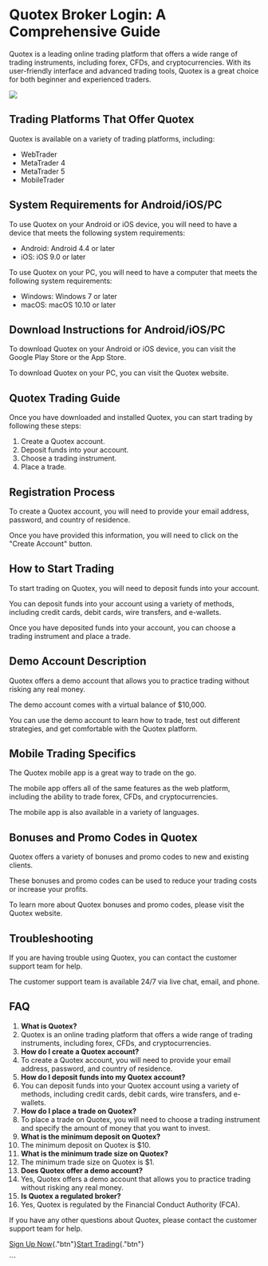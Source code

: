 # Quotex Broker Login: A Comprehensive Guide

Quotex is a leading online trading platform that offers a wide range of
trading instruments, including forex, CFDs, and cryptocurrencies. With
its user-friendly interface and advanced trading tools, Quotex is a
great choice for both beginner and experienced traders.

[![](https://static.quotex.io/files/3_en/300_250.jpg)](https://traff.sbs/brokerqxlid)

## Trading Platforms That Offer Quotex

Quotex is available on a variety of trading platforms, including:

-   WebTrader
-   MetaTrader 4
-   MetaTrader 5
-   MobileTrader

## System Requirements for Android/iOS/PC

To use Quotex on your Android or iOS device, you will need to have a
device that meets the following system requirements:

-   Android: Android 4.4 or later
-   iOS: iOS 9.0 or later

To use Quotex on your PC, you will need to have a computer that meets
the following system requirements:

-   Windows: Windows 7 or later
-   macOS: macOS 10.10 or later

## Download Instructions for Android/iOS/PC

To download Quotex on your Android or iOS device, you can visit the
Google Play Store or the App Store.

To download Quotex on your PC, you can visit the Quotex website.

## Quotex Trading Guide

Once you have downloaded and installed Quotex, you can start trading by
following these steps:

1.  Create a Quotex account.
2.  Deposit funds into your account.
3.  Choose a trading instrument.
4.  Place a trade.

## Registration Process

To create a Quotex account, you will need to provide your email address,
password, and country of residence.

Once you have provided this information, you will need to click on the
"Create Account" button.

## How to Start Trading

To start trading on Quotex, you will need to deposit funds into your
account.

You can deposit funds into your account using a variety of methods,
including credit cards, debit cards, wire transfers, and e-wallets.

Once you have deposited funds into your account, you can choose a
trading instrument and place a trade.

## Demo Account Description

Quotex offers a demo account that allows you to practice trading without
risking any real money.

The demo account comes with a virtual balance of \$10,000.

You can use the demo account to learn how to trade, test out different
strategies, and get comfortable with the Quotex platform.

## Mobile Trading Specifics

The Quotex mobile app is a great way to trade on the go.

The mobile app offers all of the same features as the web platform,
including the ability to trade forex, CFDs, and cryptocurrencies.

The mobile app is also available in a variety of languages.

## Bonuses and Promo Codes in Quotex

Quotex offers a variety of bonuses and promo codes to new and existing
clients.

These bonuses and promo codes can be used to reduce your trading costs
or increase your profits.

To learn more about Quotex bonuses and promo codes, please visit the
Quotex website.

## Troubleshooting

If you are having trouble using Quotex, you can contact the customer
support team for help.

The customer support team is available 24/7 via live chat, email, and
phone.

## FAQ

1.  **What is Quotex?**
2.  Quotex is an online trading platform that offers a wide range of
    trading instruments, including forex, CFDs, and cryptocurrencies.
3.  **How do I create a Quotex account?**
4.  To create a Quotex account, you will need to provide your email
    address, password, and country of residence.
5.  **How do I deposit funds into my Quotex account?**
6.  You can deposit funds into your Quotex account using a variety of
    methods, including credit cards, debit cards, wire transfers, and
    e-wallets.
7.  **How do I place a trade on Quotex?**
8.  To place a trade on Quotex, you will need to choose a trading
    instrument and specify the amount of money that you want to invest.
9.  **What is the minimum deposit on Quotex?**
10. The minimum deposit on Quotex is \$10.
11. **What is the minimum trade size on Quotex?**
12. The minimum trade size on Quotex is \$1.
13. **Does Quotex offer a demo account?**
14. Yes, Quotex offers a demo account that allows you to practice
    trading without risking any real money.
15. **Is Quotex a regulated broker?**
16. Yes, Quotex is regulated by the Financial Conduct Authority (FCA).

If you have any other questions about Quotex, please contact the
customer support team for help.

[Sign Up
Now](\%22https://traff.sbs/brokerqxsignup\%22){."btn"}[Start
Trading](\%22https://traff.sbs/brokerqxsignup\%22){."btn"}

\`\`\`

